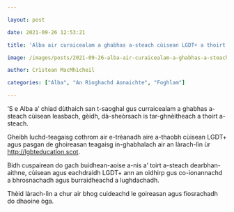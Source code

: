 ```yaml
---

layout: post

date: 2021-09-26 12:53:21

title: 'Alba air curaicealam a ghabhas a-steach cùisean LGDT+ a thoirt a-steach'

image: /images/posts/2021-09-26-alba-air-curaicealam-a-ghabhas-a-steach-cuisean-lgdt-a-thoirt-a-steach.webp

author: Crìstean MacMhìcheil

categories: ["Alba", "An Rìoghachd Aonaichte", "Foghlam"]

---
```


‘S e Alba a’ chiad dùthaich san t-saoghal gus curraicealam a ghabhas a-steach cùisean leasbach, gèidh, dà-sheòrsach is tar-ghnèitheach a thoirt a-steach.

Gheibh luchd-teagaisg cothrom air e-trèanadh aire a-thaobh cùisean LGDT+ agus pasgan de ghoireasan teagaisg in-ghabhalach air an làrach-lìn ùr <http://lgbteducation.scot>.

Bidh cuspairean do gach buidhean-aoise a-nis a’ toirt a-steach dearbhan-aithne, cùisean agus eachdraidh LGDT+ ann an oidhirp gus co-ionannachd a bhrosnachadh agus burraidheachd a lughdachadh.

Thèid làrach-lìn a chur air bhog cuideachd le goireasan agus fiosrachadh do dhaoine òga.
